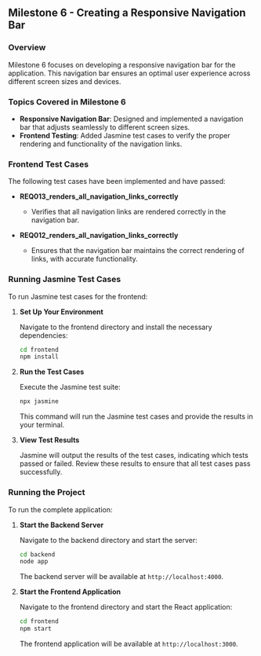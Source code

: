 ## **Milestone 6 - Creating a Responsive Navigation Bar**

### **Overview**

Milestone 6 focuses on developing a responsive navigation bar for the application. This navigation bar ensures an optimal user experience across different screen sizes and devices.

### **Topics Covered in Milestone 6**

- **Responsive Navigation Bar**: Designed and implemented a navigation bar that adjusts seamlessly to different screen sizes.
- **Frontend Testing**: Added Jasmine test cases to verify the proper rendering and functionality of the navigation links.

### **Frontend Test Cases**

The following test cases have been implemented and have passed:

- **REQ013_renders_all_navigation_links_correctly**
  - Verifies that all navigation links are rendered correctly in the navigation bar.

- **REQ012_renders_all_navigation_links_correctly**
  - Ensures that the navigation bar maintains the correct rendering of links, with accurate functionality.

### **Running Jasmine Test Cases**

To run Jasmine test cases for the frontend:

1. **Set Up Your Environment**

   Navigate to the frontend directory and install the necessary dependencies:
   ```bash
   cd frontend
   npm install
   ```

2. **Run the Test Cases**

   Execute the Jasmine test suite:
   ```bash
   npx jasmine
   ```

   This command will run the Jasmine test cases and provide the results in your terminal.

3. **View Test Results**

   Jasmine will output the results of the test cases, indicating which tests passed or failed. Review these results to ensure that all test cases pass successfully.

### **Running the Project**

To run the complete application:

1. **Start the Backend Server**

   Navigate to the backend directory and start the server:
   ```bash
   cd backend
   node app
   ```

   The backend server will be available at `http://localhost:4000`.

2. **Start the Frontend Application**

   Navigate to the frontend directory and start the React application:
   ```bash
   cd frontend
   npm start
   ```

   The frontend application will be available at `http://localhost:3000`.
